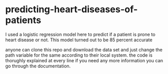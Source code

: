 # predicting-heart-diseases-of-patients
I used a logistic regression model here to predict if a patient is prone to heart disease or not. This model turned out to be 85 percent accurate

anyone can clone this repo and download the data set and just change the path variable for the same according to their local system. the code is thorughly explained at every line if you need any more information you can go through the documentation.
